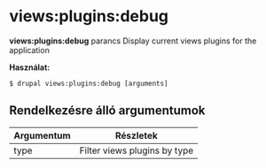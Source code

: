# views:plugins:debug
**views:plugins:debug** parancs Display current views plugins for the application

**Használat:**
```
$ drupal views:plugins:debug [arguments] 
```

## Rendelkezésre álló argumentumok
Argumentum | Részletek
---------|-------------
type | Filter views plugins by type
